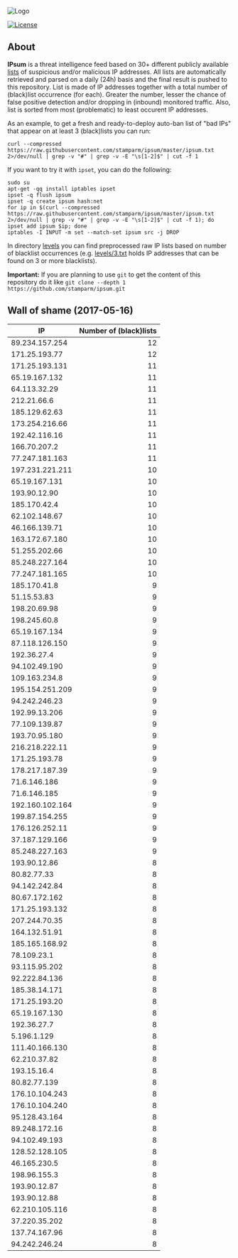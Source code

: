![Logo](logo.png)

[![License](https://img.shields.io/badge/license-Public_domain-red.svg)](https://wiki.creativecommons.org/wiki/Public_domain)

About
----

**IPsum** is a threat intelligence feed based on 30+ different publicly available [lists](https://github.com/stamparm/maltrail) of suspicious and/or malicious IP addresses. All lists are automatically retrieved and parsed on a daily (24h) basis and the final result is pushed to this repository. List is made of IP addresses together with a total number of (black)list occurrence (for each). Greater the number, lesser the chance of false positive detection and/or dropping in (inbound) monitored traffic. Also, list is sorted from most (problematic) to least occurent IP addresses.

As an example, to get a fresh and ready-to-deploy auto-ban list of "bad IPs" that appear on at least 3 (black)lists you can run:

```
curl --compressed https://raw.githubusercontent.com/stamparm/ipsum/master/ipsum.txt 2>/dev/null | grep -v "#" | grep -v -E "\s[1-2]$" | cut -f 1
```

If you want to try it with `ipset`, you can do the following:

```
sudo su
apt-get -qq install iptables ipset
ipset -q flush ipsum
ipset -q create ipsum hash:net
for ip in $(curl --compressed https://raw.githubusercontent.com/stamparm/ipsum/master/ipsum.txt 2>/dev/null | grep -v "#" | grep -v -E "\s[1-2]$" | cut -f 1); do ipset add ipsum $ip; done
iptables -I INPUT -m set --match-set ipsum src -j DROP
```

In directory [levels](levels) you can find preprocessed raw IP lists based on number of blacklist occurrences (e.g. [levels/3.txt](levels/3.txt) holds IP addresses that can be found on 3 or more blacklists).

**Important:** If you are planning to use `git` to get the content of this repository do it like `git clone --depth 1 https://github.com/stamparm/ipsum.git`

Wall of shame (2017-05-16)
----

|IP|Number of (black)lists|
|---|--:|
89.234.157.254|12
171.25.193.77|12
171.25.193.131|11
65.19.167.132|11
64.113.32.29|11
212.21.66.6|11
185.129.62.63|11
173.254.216.66|11
192.42.116.16|11
166.70.207.2|11
77.247.181.163|11
197.231.221.211|10
65.19.167.131|10
193.90.12.90|10
185.170.42.4|10
62.102.148.67|10
46.166.139.71|10
163.172.67.180|10
51.255.202.66|10
85.248.227.164|10
77.247.181.165|10
185.170.41.8|9
51.15.53.83|9
198.20.69.98|9
198.245.60.8|9
65.19.167.134|9
87.118.126.150|9
192.36.27.4|9
94.102.49.190|9
109.163.234.8|9
195.154.251.209|9
94.242.246.23|9
192.99.13.206|9
77.109.139.87|9
193.70.95.180|9
216.218.222.11|9
171.25.193.78|9
178.217.187.39|9
71.6.146.186|9
71.6.146.185|9
192.160.102.164|9
199.87.154.255|9
176.126.252.11|9
37.187.129.166|9
85.248.227.163|9
193.90.12.86|8
80.82.77.33|8
94.142.242.84|8
80.67.172.162|8
171.25.193.132|8
207.244.70.35|8
164.132.51.91|8
185.165.168.92|8
78.109.23.1|8
93.115.95.202|8
92.222.84.136|8
185.38.14.171|8
171.25.193.20|8
65.19.167.130|8
192.36.27.7|8
5.196.1.129|8
111.40.166.130|8
62.210.37.82|8
193.15.16.4|8
80.82.77.139|8
176.10.104.243|8
176.10.104.240|8
95.128.43.164|8
89.248.172.16|8
94.102.49.193|8
128.52.128.105|8
46.165.230.5|8
198.96.155.3|8
193.90.12.87|8
193.90.12.88|8
62.210.105.116|8
37.220.35.202|8
137.74.167.96|8
94.242.246.24|8
